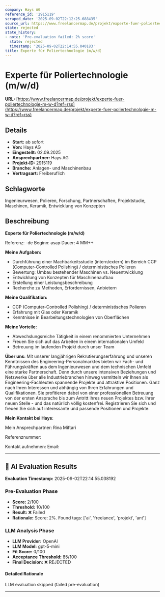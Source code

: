 ```yaml
---
company: Hays AG
reference_id: '2915119'
scraped_date: '2025-09-02T22:12:25.688435'
source_url: https://www.freelancermap.de/projekt/experte-fuer-poliertechnologie-m-w-d?ref=rss
state: rejected
state_history:
- note: 'Pre-evaluation failed: 2% score'
  state: rejected
  timestamp: '2025-09-02T22:14:55.040183'
title: Experte für Poliertechnologie (m/w/d)
---
```



# Experte für Poliertechnologie (m/w/d)
**URL:** [https://www.freelancermap.de/projekt/experte-fuer-poliertechnologie-m-w-d?ref=rss](https://www.freelancermap.de/projekt/experte-fuer-poliertechnologie-m-w-d?ref=rss)
## Details
- **Start:** ab sofort
- **Von:** Hays AG
- **Eingestellt:** 02.09.2025
- **Ansprechpartner:** Hays AG
- **Projekt-ID:** 2915119
- **Branche:** Anlagen- und Maschinenbau
- **Vertragsart:** Freiberuflich

## Schlagworte
Ingenieurwesen, Polieren, Forschung, Partnerschaften, Projektstudie, Maschinen, Keramik, Entwicklung von Konzepten

## Beschreibung
**Experte für Poliertechnologie (m/w/d)**

Referenz: -de
Beginn: asap
Dauer: 4 MM++

**Meine Aufgaben:**

- Durchführung einer Machbarkeitsstudie (intern/extern) im Bereich CCP (Computer-Controlled Polishing) / deterministisches Polieren
- Bewertung: Umbau bestehender Maschinen vs. Neuentwicklung
- Entwicklung von Konzepten für Maschinenaufbau
- Erstellung einer Leistungsbeschreibung
- Recherche zu Methoden, Erfordernissen, Anbietern

**Meine Qualifikation:**

- CCP (Computer-Controlled Polishing) / deterministisches Polieren
- Erfahrung mit Glas oder Keramik
- Kenntnisse in Bearbeitungstechnologien von Oberflächen

**Meine Vorteile:**

- Abwechslungsreiche Tätigkeit in einem renommierten Unternehmen
- Freuen Sie sich auf das Arbeiten in einem internationalen Umfeld
- Betreuung im laufenden Projekt durch unser Team

**Über uns:**
Mit unserer langjährigen Rekrutierungserfahrung und unseren Kenntnissen des Engineering-Personalmarktes bieten wir Fach- und Führungskräften aus dem Ingenieurwesen und dem technischen Umfeld eine starke Partnerschaft. Denn durch unsere intensiven Beziehungen und Netzwerke über alle Industriebranchen hinweg vermitteln wir Ihnen als Engineering-Fachleuten spannende Projekte und attraktive Positionen. Ganz nach Ihren Interessen und abhängig von Ihren Erfahrungen und Qualifikationen.
Sie profitieren dabei von einer professionellen Betreuung von der ersten Ansprache bis zum Antritt Ihres neuen Projektes bzw. Ihrer neuen Stelle - und das natürlich völlig kostenfrei.
Registrieren Sie sich und freuen Sie sich auf interessante und passende Positionen und Projekte.

**Mein Kontakt bei Hays:**

Mein Ansprechpartner:
Rina Miftari

Referenznummer:

Kontakt aufnehmen:
Email:

---

## 🤖 AI Evaluation Results

**Evaluation Timestamp:** 2025-09-02T22:14:55.038192

### Pre-Evaluation Phase
- **Score:** 2/100
- **Threshold:** 10/100
- **Result:** ❌ Failed
- **Rationale:** Score: 2%. Found tags: ['ai', 'freelance', 'projekt', 'ant']

### LLM Analysis Phase
- **LLM Provider:** OpenAI
- **LLM Model:** gpt-5-mini
- **Fit Score:** 0/100
- **Acceptance Threshold:** 85/100
- **Final Decision:** ❌ REJECTED

#### Detailed Rationale
LLM evaluation skipped (failed pre-evaluation)

---
